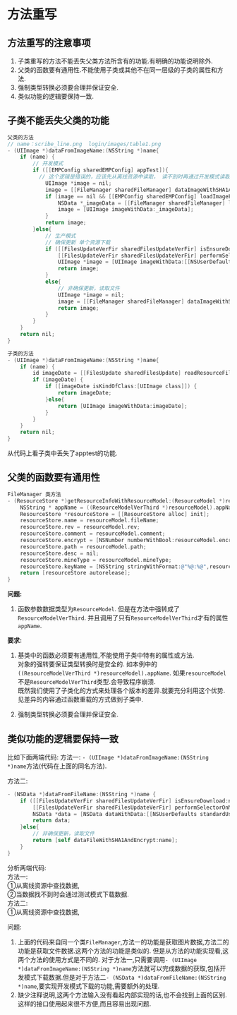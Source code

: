 # 方法重写
<!-- toc -->

## 方法重写的注意事项
1. 子类重写的方法不能丢失父类方法所含有的功能.有明确的功能说明除外.
2. 父类的函数要有通用性.不能使用子类或其他不在同一层级的子类的属性和方法.
3. 强制类型转换必须要合理并保证安全.
4. 类似功能的逻辑要保持一致.

## 子类不能丢失父类的功能

``` objective-c
父类的方法
// name：scribe_line.png  login/images/table1.png
- (UIImage *)dataFromImageName:(NSString *)name{
    if (name) {
        // 开发模式
        if ([[EMPConfig sharedEMPConfig] appTest]){
          // 这个逻辑是错误的，应该先从离线资源中读取， 读不到时再通过开发模式读取。
            UIImage *image = nil;
            image = [[FileManager sharedFileManager] dataImageWithSHA1AndEncrypt:name];
            if (image == nil && [[EMPConfig sharedEMPConfig] loadImageFile]){
                NSData *_imageData = [[FileManager sharedFileManager] loadRemoteFile:name];
                image = [UIImage imageWithData:_imageData];
            }
            return image;
        }else{
            // 生产模式
            // 确保更新 单个资源下载
            if ([[FilesUpdateVerFir sharedFilesUpdateVerFir] isEnsureDownload:name]) {
                [[FilesUpdateVerFir sharedFilesUpdateVerFir] performSelectorOnMainThread:@selector(ensureDownloadResource:) withObject:[[FilesUpdateVerFir sharedFilesUpdateVerFir] isEnsureDownload:name] waitUntilDone:YES];
                UIImage *image = [UIImage imageWithData:[[NSUserDefaults standardUserDefaults] objectForKey:@"ENSUREDOWNLOAD"]];
                return image;
            }
            else{
                // 非确保更新，读取文件
                UIImage *image = nil;
                image = [[FileManager sharedFileManager] dataImageWithSHA1AndEncrypt:name];
                return image;
            }
        }
    }
    return nil;
}

```
``` objective-c
子类的方法
- (UIImage *)dataFromImageName:(NSString *)name{
    if (name) {
        id imageDate = [[FilesUpdate sharedFilesUpdate] readResourceFile:name isH5:NO];
        if (imageDate) {
            if ([imageDate isKindOfClass:[UIImage class]]) {
                return imageDate;
            }else{
                return [UIImage imageWithData:imageDate];
            }
        }
    }
    return nil;
}
```
从代码上看子类中丢失了apptest的功能.

## 父类的函数要有通用性

``` objective-c
FileManager 类方法
- (ResourceStore *)getResourceInfoWithResourceModel:(ResourceModel *)resourceModel{
    NSString * appName = ((ResourceModelVerThird *)resourceModel).appName;
    ResourceStore *resourceStore = [[ResourceStore alloc] init];
    resourceStore.name = resourceModel.fileName;
    resourceStore.rev = resourceModel.rev;
    resourceStore.comment = resourceModel.comment;
    resourceStore.encrypt = [NSNumber numberWithBool:resourceModel.encrypt];
    resourceStore.path = resourceModel.path;
    resourceStore.desc = nil;
    resourceStore.mineType = resourceModel.mineType;
    resourceStore.keyName = [NSString stringWithFormat:@"%@:%@",resourceModel.fileName,appName];
    return [resourceStore autorelease];
}
```
**问题:**  
1. 函数参数数据类型为`ResourceModel`. 但是在方法中强转成了 `ResourceModelVerThird`. 并且调用了只有`ResourceModelVerThird`才有的属性`appName`.  

**要求:**  
1. 基类中的函数必须要有通用性,不能使用子类中特有的属性或方法.  
对象的强转要保证类型转换时是安全的. 如本例中的`((ResourceModelVerThird *)resourceModel).appName`.
如果`resourceModel`不是`ResourceModelVerThird`类型.会导致程序崩溃.    
既然我们使用了子类化的方式来处理各个版本的差异.就要充分利用这个优势.见差异的内容通过函数重载的方式做到子类中.

2. 强制类型转换必须要合理并保证安全.

## 类似功能的逻辑要保持一致
比如下面两端代码:
方法一:
 `- (UIImage *)dataFromImageName:(NSString *)name`方法(代码在上面的同名方法).

方法二:
``` objective-c
- (NSData *)dataFromFileName:(NSString *)name {
    if ([[FilesUpdateVerFir sharedFilesUpdateVerFir] isEnsureDownload:name]) {
        [[FilesUpdateVerFir sharedFilesUpdateVerFir] performSelectorOnMainThread:@selector(ensureDownloadResource:) withObject:[[FilesUpdateVerFir sharedFilesUpdateVerFir] isEnsureDownload:name] waitUntilDone:YES];
        NSData *data = [NSData dataWithData:[[NSUserDefaults standardUserDefaults] objectForKey:@"ENSUREDOWNLOAD"]];
        return data;
    }else{
        // 非确保更新，读取文件
        return [self dataFileWithSHA1AndEncrypt:name];
    }
}
```
分析两端代码:  
方法一:  
①从离线资源中查找数据,  
②当数据找不到时会通过测试模式下载数据.  
方法二:  
①从离线资源中查找数据,  

问题:  
1. 上面的代码来自同一个类`FileManager`,方法一的功能是获取图片数据,方法二的功能是获取文件数据.这两个方法的功能是类似的.
但是从方法的功能实现看,这两个方法的使用方式是不同的.
对于方法一,只需要调用`- (UIImage *)dataFromImageName:(NSString *)name`方法就可以完成数据的获取,包括开发模式下载数据.但是对于方法二`- (NSData *)dataFromFileName:(NSString *)name`,要实现开发模式下载的功能,需要额外的处理.
2. 缺少注释说明,这两个方法输入没有看起内部实现的话,也不会找到上面的区别.这样的接口使用起来很不方便,而且容易出现问题.
